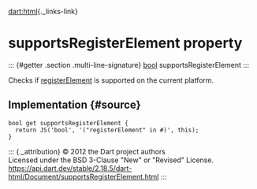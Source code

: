 [dart:html](../../dart-html/dart-html-library){._links-link}

supportsRegisterElement property
================================

::: {#getter .section .multi-line-signature}
[bool](../../dart-core/bool-class) supportsRegisterElement
:::

Checks if [registerElement](registerelement) is supported on the current
platform.

Implementation {#source}
--------------

``` {.language-dart data-language="dart"}
bool get supportsRegisterElement {
  return JS('bool', '("registerElement" in #)', this);
}
```

::: {._attribution}
© 2012 the Dart project authors\
Licensed under the BSD 3-Clause \"New\" or \"Revised\" License.\
<https://api.dart.dev/stable/2.18.5/dart-html/Document/supportsRegisterElement.html>
:::

